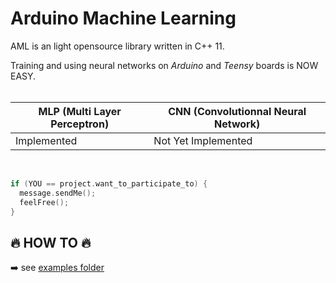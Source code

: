 # Arduino Machine Learning
AML is an light opensource library written in C++ 11.

Training and using neural networks on *Arduino* and *Teensy* boards is NOW EASY.<br/><br/>

MLP (Multi Layer Perceptron) | CNN (Convolutionnal Neural Network)
---------------------------- | ----------------------------
Implemented                  | Not Yet Implemented  

<br/>

```C++
if (YOU == project.want_to_participate_to) {
  message.sendMe();
  feelFree();
}
```

## :fire: HOW TO :fire:

:arrow_right: see [examples folder](https://github.com/Firejoss/ArduiNNeto/tree/master/examples)
